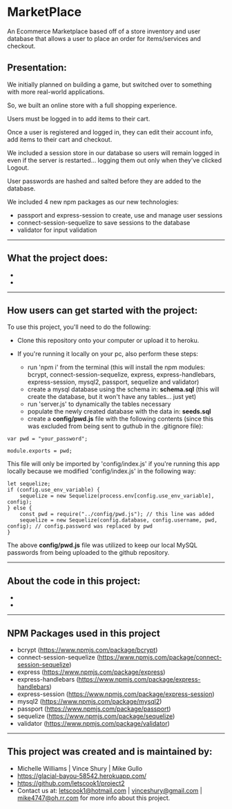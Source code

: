 # MarketPlace
An Ecommerce Marketplace based off of a store inventory and user database that allows a user to place an order for items/services and checkout.

## Presentation:

We initially planned on building a game, but switched over to something with more real-world applications.

So, we built an online store with a full shopping experience.

Users must be logged in to add items to their cart.

Once a user is registered and logged in, they can edit their account info, add items to their cart and checkout.

We included a session store in our database so users will remain logged in even if the server is restarted... logging them out only when they've clicked Logout.

User passwords are hashed and salted before they are added to the database.

We included 4 new npm packages as our new technologies:
* passport and express-session to create, use and manage user sessions
* connect-session-sequelize to save sessions to the database
* validator for input validation

---

## What the project does:

* 
* 

---

## How users can get started with the project:

To use this project, you'll need to do the following:

* Clone this repository onto your computer or upload it to heroku.

* If you're running it locally on your pc, also perform these steps:

    * run 'npm i' from the terminal (this will install the npm modules: bcrypt, connect-session-sequelize, express, express-handlebars, express-session, mysql2, passport, sequelize and validator)
    * create a mysql database using the schema in: **schema.sql** (this will create the database, but it won't have any tables... just yet)
    * run 'server.js' to dynamically the tables necessary
    * populate the newly created database with the data in: **seeds.sql**
    * create a **config/pwd.js** file with the following contents (since this was excluded from being sent to guthub in the .gitignore file):

```
var pwd = "your_password";

module.exports = pwd;
```

This file will only be imported by 'config/index.js' if you're running this app locally because we modified 'config/index.js' in the following way:

```
let sequelize;
if (config.use_env_variable) {
    sequelize = new Sequelize(process.env[config.use_env_variable], config);
} else {
    const pwd = require("../config/pwd.js"); // this line was added
    sequelize = new Sequelize(config.database, config.username, pwd, config); // config.password was replaced by pwd
}
```

The above **config/pwd.js** file was utilized to keep our local MySQL passwords from being uploaded to the github repository.

---

## About the code in this project:

* 
* 

---

## NPM Packages used in this project
* bcrypt (https://www.npmjs.com/package/bcrypt)
* connect-session-sequelize (https://www.npmjs.com/package/connect-session-sequelize)
* express (https://www.npmjs.com/package/express)
* express-handlebars (https://www.npmjs.com/package/express-handlebars)
* express-session (https://www.npmjs.com/package/express-session)
* mysql2 (https://www.npmjs.com/package/mysql2)
* passport (https://www.npmjs.com/package/passport)
* sequelize (https://www.npmjs.com/package/sequelize)
* validator (https://www.npmjs.com/package/validator)

---

## This project was created and is maintained by:

* Michelle Williams | Vince Shury | Mike Gullo
* https://glacial-bayou-58542.herokuapp.com/
* https://github.com/letscook1/project2
* Contact us at: letscook1@hotmail.com | vinceshury@gmail.com | mike4747@oh.rr.com for more info about this project.